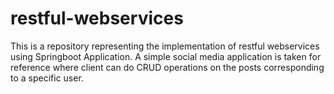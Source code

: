 # restful-webservices
This is a repository representing the implementation of restful webservices using Springboot Application. A simple social media application is taken for reference where client can do CRUD operations on the posts corresponding to a specific user. 

